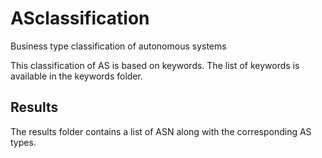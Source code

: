# ASclassification
Business type classification of autonomous systems

This classification of AS is based on keywords. The list of keywords is available in the keywords folder.

## Results
The results folder contains a list of ASN along with the corresponding AS types.

